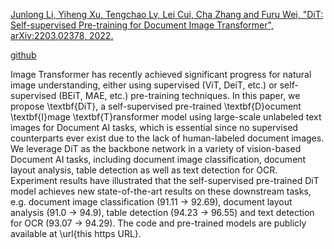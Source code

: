 [Junlong Li, Yiheng Xu, Tengchao Lv, Lei Cui, Cha Zhang and Furu Wei, "DiT: Self-supervised Pre-training for Document Image Transformer", arXiv:2203.02378, 2022.](https://arxiv.org/pdf/2203.02378.pdf)

[github](https://github.com/aim-uofa/AdelaiDet/)

Image Transformer has recently achieved significant progress for natural image understanding, either using supervised (ViT, DeiT, etc.) or self-supervised (BEiT, MAE, etc.) pre-training techniques. In this paper, we propose \textbf{DiT}, a self-supervised pre-trained \textbf{D}ocument \textbf{I}mage \textbf{T}ransformer model using large-scale unlabeled text images for Document AI tasks, which is essential since no supervised counterparts ever exist due to the lack of human-labeled document images. We leverage DiT as the backbone network in a variety of vision-based Document AI tasks, including document image classification, document layout analysis, table detection as well as text detection for OCR. Experiment results have illustrated that the self-supervised pre-trained DiT model achieves new state-of-the-art results on these downstream tasks, e.g. document image classification (91.11 → 92.69), document layout analysis (91.0 → 94.9), table detection (94.23 → 96.55) and text detection for OCR (93.07 → 94.29). The code and pre-trained models are publicly available at \url{this https URL}.
